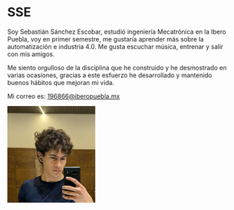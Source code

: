 # SSE

Soy Sebastián Sánchez Escobar, estudió ingeniería Mecatrónica en la Ibero Puebla, voy en primer semestre, me gustaría aprender más sobre la automatización e industria 4.0. Me gusta escuchar música, entrenar y salir con mis amigos. 

Me siento orgulloso de la disciplina que he construido y he desmostrado en varias ocasiones, gracias a este esfuerzo he desarrollado y mantenido buenos hábitos que mejoran mi vida.

Mi correo es: 196866@iberopuebla.mx 

<img src="https://github.com/ssebastianse/portafolio-iberopue/blob/main/docs/recursos/imgs/037d1e05-a0dd-4a18-93c0-66c0d0971a8b1.webp" width="200">


